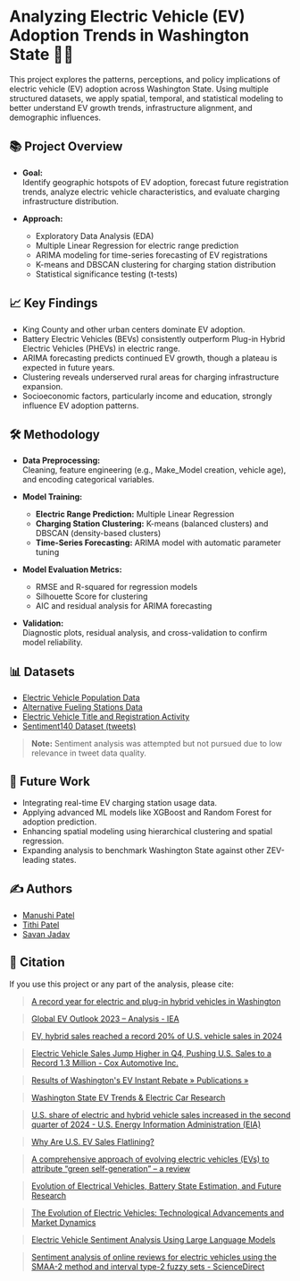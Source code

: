 # Analyzing Electric Vehicle (EV) Adoption Trends in Washington State 🚗🔋

This project explores the patterns, perceptions, and policy implications of electric vehicle (EV) adoption across Washington State. Using multiple structured datasets, we apply spatial, temporal, and statistical modeling to better understand EV growth trends, infrastructure alignment, and demographic influences.

## 📚 Project Overview

- **Goal:**  
  Identify geographic hotspots of EV adoption, forecast future registration trends, analyze electric vehicle characteristics, and evaluate charging infrastructure distribution.
  
- **Approach:**  
  - Exploratory Data Analysis (EDA)  
  - Multiple Linear Regression for electric range prediction  
  - ARIMA modeling for time-series forecasting of EV registrations  
  - K-means and DBSCAN clustering for charging station distribution  
  - Statistical significance testing (t-tests)

## 📈 Key Findings

- King County and other urban centers dominate EV adoption.
- Battery Electric Vehicles (BEVs) consistently outperform Plug-in Hybrid Electric Vehicles (PHEVs) in electric range.
- ARIMA forecasting predicts continued EV growth, though a plateau is expected in future years.
- Clustering reveals underserved rural areas for charging infrastructure expansion.
- Socioeconomic factors, particularly income and education, strongly influence EV adoption patterns.

## 🛠 Methodology

- **Data Preprocessing:**  
  Cleaning, feature engineering (e.g., Make_Model creation, vehicle age), and encoding categorical variables.

- **Model Training:**  
  - **Electric Range Prediction:** Multiple Linear Regression
  - **Charging Station Clustering:** K-means (balanced clusters) and DBSCAN (density-based clusters)
  - **Time-Series Forecasting:** ARIMA model with automatic parameter tuning

- **Model Evaluation Metrics:**  
  - RMSE and R-squared for regression models
  - Silhouette Score for clustering
  - AIC and residual analysis for ARIMA forecasting

- **Validation:**  
  Diagnostic plots, residual analysis, and cross-validation to confirm model reliability.

## 📊 Datasets

- [Electric Vehicle Population Data](https://data.wa.gov/Transportation/Electric-Vehicle-Population-Data/f6w7-q2d2)
- [Alternative Fueling Stations Data](https://data-usdot.opendata.arcgis.com/datasets/usdot::alternative-fueling-stations/about)
- [Electric Vehicle Title and Registration Activity](https://data.wa.gov/Transportation/Electric-Vehicle-Title-and-Registration-Activity/rpr4-cgyd/about_data)
- [Sentiment140 Dataset (tweets)](https://www.kaggle.com/datasets/kazanova/sentiment140)

> **Note:** Sentiment analysis was attempted but not pursued due to low relevance in tweet data quality.

## 🚀 Future Work

- Integrating real-time EV charging station usage data.
- Applying advanced ML models like XGBoost and Random Forest for adoption prediction.
- Enhancing spatial modeling using hierarchical clustering and spatial regression.
- Expanding analysis to benchmark Washington State against other ZEV-leading states.

## ✍️ Authors

- [Manushi Patel](mailto:mpatel188@hawk.iit.edu)
- [Tithi Patel](mailto:tpatel71@hawk.iit.edu)
- [Savan Jadav](mailto:sjadav1@hawk.iit.edu)


## 📖 Citation

If you use this project or any part of the analysis, please cite:

> [A record year for electric and plug-in hybrid vehicles in Washington](https://ecology.wa.gov/blog/april-2024/a-record-year-for-electric-vehicles-and-plug-in-hybrids-in-washington)

> [Global EV Outlook 2023 – Analysis - IEA](https://www.iea.org/reports/global-ev-outlook-2023)

> [EV, hybrid sales reached a record 20% of U.S. vehicle sales in 2024](https://www.cnbc.com/2025/01/16/electric-vehicle-ev-hybrid-sales-united-states-2024.html)

> [Electric Vehicle Sales Jump Higher in Q4, Pushing U.S. Sales to a Record 1.3 Million - Cox Automotive Inc. ](https://www.coxautoinc.com/market-insights/q4-2024-ev-sales/)

> [Results of Washington's EV Instant Rebate » Publications »](https://www.washingtonpolicy.org/publications/detail/results-of-washingtons-ev-instant-rebate)

> [Washington State EV Trends & Electric Car Research](https://www.recurrentauto.com/research/washington-electric-vehicles)

> [U.S. share of electric and hybrid vehicle sales increased in the second quarter of 2024 - U.S. Energy Information Administration (EIA)](https://www.eia.gov/todayinenergy/detail.php?id=62924)

> [Why Are U.S. EV Sales Flatlining?](https://www.forbes.com/sites/arielcohen/2024/07/26/why-are-us-ev-sales-flatlining/)

> [A comprehensive approach of evolving electric vehicles (EVs) to attribute “green self-generation” – a review](https://www.researchgate.net/publication/376546967_A_comprehensive_approach_of_evolving_electric_vehicles_EVs_to_attribute_green_self-generation_-_a_review)

> [Evolution of Electrical Vehicles, Battery State Estimation, and Future Research](https://ieeexplore.ieee.org/stamp/stamp.jsp?arnumber=10720765)

> [The Evolution of Electric Vehicles: Technological Advancements and Market Dynamics](https://www.ijsr.net/archive/v13i5/SR24523184020.pdf)

> [Electric Vehicle Sentiment Analysis Using Large Language Models](https://www.mdpi.com/2813-2203/3/4/23)

> [Sentiment analysis of online reviews for electric vehicles using the SMAA-2 method and interval type-2 fuzzy sets - ScienceDirect](https://www.sciencedirect.com/science/article/abs/pii/S1568494623007639)
